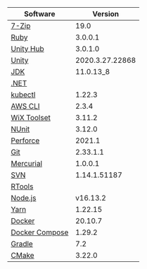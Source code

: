 [//]: # (title: Preinstalled Software on TeamCity Cloud Windows Agents)
[//]: # (auxiliary-id: Preinstalled Software on TeamCity Cloud Windows Agents)

<chunk id="windows-jb-agents">

|Software|Version|
|---|---|
|[7-Zip](https://www.7-zip.org/)|19.0|
|[Ruby](https://www.ruby-lang.org/en/)|3.0.0.1|
|[Unity Hub](https://unity.com/unity-hub)|3.0.1.0|
|[Unity](https://unity.com/)|2020.3.27.22868|
|[JDK](https://aws.amazon.com/corretto/)|11.0.13_8|
|[.NET](https://dotnet.microsoft.com/)||
|[kubectl](https://kubernetes.io/docs/tasks/tools/#kubectl)|1.22.3|
|[AWS CLI](https://aws.amazon.com/cli/)|2.3.4|
|[WiX Toolset](https://wixtoolset.org/)|3.11.2|
|[NUnit](https://nunit.org/)|3.12.0|
|[Perforce](https://www.perforce.com/)|2021.1|
|[Git](https://git-scm.com/)|2.33.1.1|
|[Mercurial](https://www.mercurial-scm.org/)|1.0.0.1|
|[SVN](https://subversion.apache.org/)|1.14.1.51187|
|[RTools](https://cran.r-project.org/bin/windows/Rtools/)||
|[Node.js](https://nodejs.org/en/)|v16.13.2|
|[Yarn](https://yarnpkg.com/)|1.22.15|
|[Docker](https://www.docker.com/)|20.10.7|
|[Docker Compose](https://docs.docker.com/compose/)|1.29.2|
|[Gradle](https://gradle.org/)|7.2|
|[CMake](https://cmake.org/)|3.22.0|

</chunk> 
